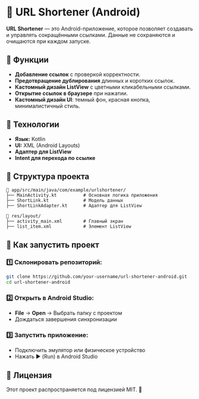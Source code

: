 # 🚀 URL Shortener (Android)

**URL Shortener** — это Android-приложение, которое позволяет создавать и управлять сокращёнными ссылками. Данные не сохраняются и очищаются при каждом запуске.

## 📱 Функции
- **Добавление ссылок** с проверкой корректности.
- **Предотвращение дублирования** длинных и коротких ссылок.
- **Кастомный дизайн ListView** с цветными кликабельными ссылками.
- **Открытие ссылок в браузере** при нажатии.
- **Кастомный дизайн UI**: темный фон, красная кнопка, минималистичный стиль.

## 🔧 Технологии
- **Язык:** Kotlin
- **UI:** XML (Android Layouts)
- **Адаптер для ListView**
- **Intent для перехода по ссылке**

## 📂 Структура проекта
```
📂 app/src/main/java/com/example/urlshortener/
├── MainActivity.kt          # Основная логика приложения
├── ShortLink.kt             # Модель данных
├── ShortLinkAdapter.kt      # Адаптер для ListView

📂 res/layout/
├── activity_main.xml        # Главный экран
├── list_item.xml            # Элемент ListView
```

## 🚀 Как запустить проект
### 1️⃣ Склонировать репозиторий:
```sh
git clone https://github.com/your-username/url-shortener-android.git
cd url-shortener-android
```

### 2️⃣ Открыть в Android Studio:
- **File** → **Open** → Выбрать папку с проектом
- Дождаться завершения синхронизации

### 3️⃣ Запустить приложение:
- Подключить эмулятор или физическое устройство
- Нажать ▶ (Run) в Android Studio

## 📜 Лицензия
Этот проект распространяется под лицензией MIT. 🚀
